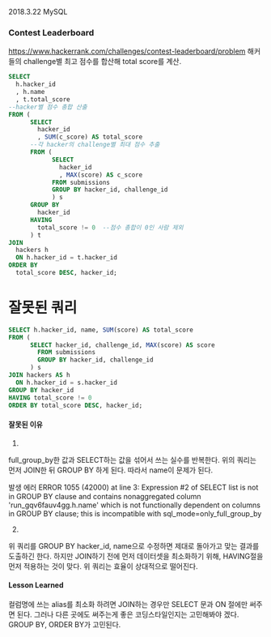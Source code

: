2018.3.22 MySQL
### Contest Leaderboard
https://www.hackerrank.com/challenges/contest-leaderboard/problem
해커들의 challenge별 최고 점수를 합산해 total score를 계산.


```sql
SELECT
  h.hacker_id
  , h.name
  , t.total_score
--hacker별 점수 총합 산출  
FROM (
      SELECT
        hacker_id
        , SUM(c_score) AS total_score
      --각 hacker의 challenge별 최대 점수 추출  
      FROM (
            SELECT
              hacker_id
              , MAX(score) AS c_score
            FROM submissions
            GROUP BY hacker_id, challenge_id
            ) s  
      GROUP BY
        hacker_id
      HAVING
        total_score != 0  --점수 총합이 0인 사람 제외
      ) t  
JOIN
  hackers h
  ON h.hacker_id = t.hacker_id
ORDER BY
  total_score DESC, hacker_id;
```

# 잘못된 쿼리
```sql
SELECT h.hacker_id, name, SUM(score) AS total_score
FROM (
      SELECT hacker_id, challenge_id, MAX(score) AS score
	    FROM submissions
	    GROUP BY hacker_id, challenge_id
      ) s
JOIN hackers AS h
  ON h.hacker_id = s.hacker_id
GROUP BY hacker_id
HAVING total_score != 0
ORDER BY total_score DESC, hacker_id;
```

#### 잘못된 이유
1.
full_group_by한 값과 SELECT하는 값을 섞어서 쓰는 실수를 반복한다.
위의 쿼리는 먼저 JOIN한 뒤 GROUP BY 하게 된다. 따라서 name이 문제가 된다.

발생 에러
ERROR 1055 (42000) at line 3: Expression #2 of SELECT list is not in GROUP BY clause
and contains nonaggregated column 'run_gqv6fauv4gg.h.name'
which is not functionally dependent on columns in GROUP BY clause;
this is incompatible with sql_mode=only_full_group_by

2.
위 쿼리를 GROUP BY hacker_id, name으로 수정하면
제대로 돌아가고 맞는 결과를 도출하긴 한다.
하지만 JOIN하기 전에 먼저 데이터셋을 최소화하기 위해, HAVING절을 먼저 적용하는 것이 맞다.
위 쿼리는 효율이 상대적으로 떨어진다.


#### Lesson Learned
컬럼명에 쓰는 alias를 최소화 하려면 JOIN하는 경우만 SELECT 문과 ON 절에만 써주면 된다.
그러나 다른 곳에도 써주는게 좋은 코딩스타일인지는 고민해봐야 겠다.
GROUP BY, ORDER BY가 고민된다.
